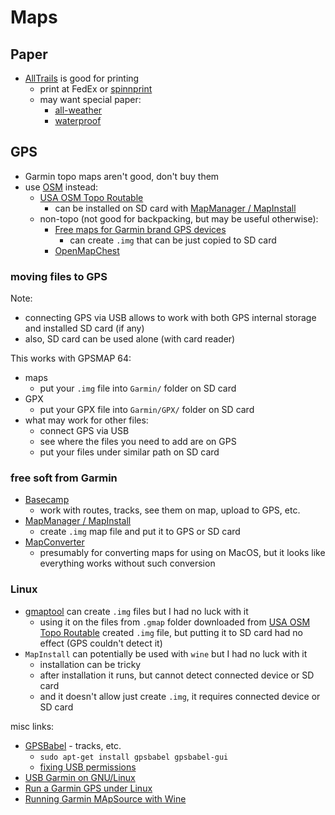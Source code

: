# Maps

## Paper

- [AllTrails](https://www.alltrails.com/) is good for printing
  - print at FedEx or [spinnprint](https://www.spinnprint.com/)
  - may want special paper:
    - [all-weather](https://www.rei.com/product/896270/rite-in-the-rain-all-weather-letter-copier-and-laser-paper)
    - [waterproof](https://www.rei.com/product/896272/rite-in-the-rain-duracopy-waterproof-copier-laser-paper-letter)

## GPS

- Garmin topo maps aren't good, don't buy them
- use [OSM](https://wiki.openstreetmap.org/wiki/OSM_Map_On_Garmin) instead:
  - [USA OSM Topo Routable](http://www.gmaptool.eu/en/content/usa-osm-topo-routable)
    - can be installed on SD card with [MapManager / MapInstall](https://www8.garmin.com/support/agree.jsp?id=3825)
  - non-topo (not good for backpacking, but may be useful otherwise):
    - [Free maps for Garmin brand GPS devices](http://garmin.openstreetmap.nl)
      - can create `.img` that can be just copied to SD card
    - [OpenMapChest](https://www.openmapchest.org)

### moving files to GPS

Note:

- connecting GPS via USB allows to work with both GPS internal storage and installed SD card (if any)
- also, SD card can be used alone (with card reader)

This works with GPSMAP 64:

- maps
  - put your `.img` file into `Garmin/` folder on SD card
- GPX
  - put your GPX file into `Garmin/GPX/` folder on SD card
- what may work for other files:
  - connect GPS via USB
  - see where the files you need to add are on GPS
  - put your files under similar path on SD card

### free soft from Garmin

- [Basecamp](https://www.garmin.com/en-US/shop/downloads/basecamp)
  - work with routes, tracks, see them on map, upload to GPS, etc.
- [MapManager / MapInstall](https://www8.garmin.com/support/agree.jsp?id=3825)
  - create `.img` map file and put it to GPS or SD card
- [MapConverter](https://static.garmincdn.com/pumac/MapSource_MigratingGarminMapProductsfromWindowstoMacComputers.pdf)
  - presumably for converting maps for using on MacOS, but it looks like everything works without such conversion

### Linux

- [gmaptool](http://www.gmaptool.eu/en/content/gmaptool) can create `.img` files but I had no luck with it
  - using it on the files from `.gmap` folder downloaded from [USA OSM Topo Routable](http://www.gmaptool.eu/en/content/usa-osm-topo-routable) created `.img` file, but putting it to SD card had no effect (GPS couldn't detect it)
- `MapInstall` can potentially be used with `wine` but I had no luck with it
  - installation can be tricky
  - after installation it runs, but cannot detect connected device or SD card
  - and it doesn't allow just create `.img`, it requires connected device or SD card

misc links:

- [GPSBabel](https://www.gpsbabel.org) - tracks, etc.
  - `sudo apt-get install gpsbabel gpsbabel-gui`
  - [fixing USB permissions](https://www.gpsbabel.org/os/Linux_Hotplug.html#ubuntu)
- [USB Garmin on GNU/Linux](https://wiki.openstreetmap.org/wiki/USB_Garmin_on_GNU/Linux)
- [Run a Garmin GPS under Linux](http://www.gpspassion.com/forumsen/topic.asp?TOPIC_ID=121878)
- [Running Garmin MApSource with Wine](https://ubuntuforums.org/showthread.php?t=1483930)
